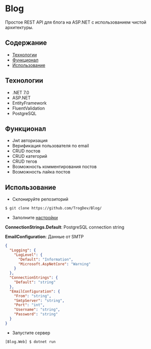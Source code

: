 # Blog
Простое REST API для блога на ASP.NET с использованием чистой архитектуры.

## Содержание
- [Технологии](#технологии)
- [Функционал](#функционал)
- [Использование](#использование)

## Технологии
- .NET 7.0
- ASP.NET
- EntityFramework
- FluentValidation
- PostgreSQL

## Функционал
- Jwt авторизация
- Верификация пользователя по email
- CRUD постов
- CRUD категорий
- CRUD тегов
- Возможность комментирования постов
- Возможность лайка постов

## Использование
- Склонируйте репозиторий
```sh
$ git clone https://github.com/TrogDev/Blog/
```
- Заполните [настройки](Blog.Web/appsettings.json)

**ConnectionStrings.Default**: PostgreSQL connection string

**EmailConfiguration**: Данные от SMTP
```json
{
  "Logging": {
    "LogLevel": {
      "Default": "Information",
      "Microsoft.AspNetCore": "Warning"
    }
  },
  "ConnectionStrings": {
    "Default": "string"
  },
  "EmailConfiguration": {
    "From": "string",
    "SmtpServer": "string",
    "Port": "int",
    "Username": "string",
    "Password": "string"
  }
}
```
- Запустите сервер
```sh
[Blog.Web] $ dotnet run
